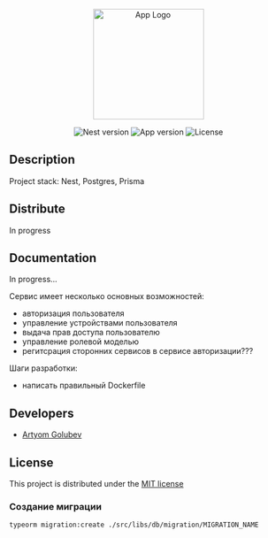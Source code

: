 <p align="center">
  <a href="http://nestjs.com/" target="blank"><img src="https://nestjs.com/img/logo-small.svg" width="200" alt="App Logo" /></a>
</p>

<p align="center">
    <img src="https://img.shields.io/badge/Nest-10.0.0-red" alt="Nest version" />
    <img src="https://img.shields.io/badge/Version-v1.0-green" alt="App version" />
    <img src="https://img.shields.io/badge/License-MIT-blue" alt="License" />
</p>

## Description

Project stack: Nest, Postgres, Prisma

## Distribute

In progress

## Documentation

In progress...

Сервис имеет несколько основных возможностей:
- авторизация пользователя
- управление устройствами пользователя
- выдача прав доступа пользователю
- управление ролевой моделью
- регитсрация сторонних сервисов в сервисе авторизации???

Шаги разработки:
- написать правильный Dockerfile


## Developers

 - [Artyom Golubev](https://github.com/Artyom099)

## License

This project is distributed under the [MIT license]()

### Создание миграции
```
typeorm migration:create ./src/libs/db/migration/MIGRATION_NAME
```
